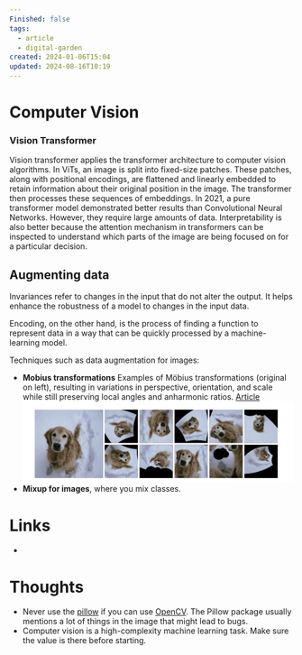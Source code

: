 ```yaml
---
Finished: false
tags:
  - article
  - digital-garden
created: 2024-01-06T15:04
updated: 2024-08-16T10:19
---
```



# Computer Vision




### Vision Transformer
Vision transformer applies the transformer architecture to computer vision algorithms. In ViTs, an image is split into fixed-size patches. These patches, along with positional encodings, are flattened and linearly embedded to retain information about their original position in the image. The transformer then processes these sequences of embeddings.
In 2021, a pure transformer model demonstrated better results than Convolutional Neural Networks. However, they require large amounts of data. Interpretability is also better because the attention mechanism in transformers can be inspected to understand which parts of the image are being focused on for a particular decision.


## Augmenting data

Invariances refer to changes in the input that do not alter the output. 
It helps enhance the robustness of a model to changes in the input data. 

Encoding, on the other hand, is the process of finding a function to represent data in a way that can be quickly processed by a machine-learning model. 

Techniques such as data augmentation for images:
-  **Mobius transformations** Examples of Möbius transformations (original on left), resulting in variations in perspective, orientation, and scale while still preserving local angles and anharmonic ratios. [Article](https://iopscience.iop.org/article/10.1088/2632-2153/abd615/meta)
	![ ](../../../static/images/Pasted%20image%2020240126134511.png)
- **Mixup for images**, where you mix classes.
# Links
- 

# Thoughts 
- Never use the [pillow](https://pypi.org/project/Pillow/) if you can use [OpenCV](https://pypi.org/project/opencv-python/). The Pillow package usually mentions a lot of things in the image that might lead to bugs. 
- Computer vision is a high-complexity machine learning task. Make sure the value is there before starting. 




